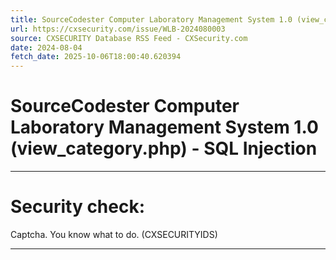 ```yaml
---
title: SourceCodester Computer Laboratory Management System 1.0 (view_category.php) - SQL Injection
url: https://cxsecurity.com/issue/WLB-2024080003
source: CXSECURITY Database RSS Feed - CXSecurity.com
date: 2024-08-04
fetch_date: 2025-10-06T18:00:40.620394
---
```


# SourceCodester Computer Laboratory Management System 1.0 (view_category.php) - SQL Injection

---

# Security check:

Captcha. You know what to do. (CXSECURITYIDS)

---